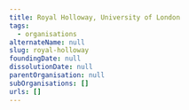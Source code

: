 ```yaml
---
title: Royal Holloway, University of London
tags:
  - organisations
alternateName: null
slug: royal-holloway
foundingDate: null
dissolutionDate: null
parentOrganisation: null
subOrganisations: []
urls: []
---
```


